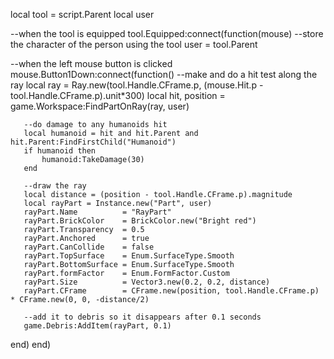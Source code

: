 local tool = script.Parent
local user

--when the tool is equipped
tool.Equipped:connect(function(mouse)
   --store the character of the person using the tool
   user = tool.Parent 

   --when the left mouse button is clicked
   mouse.Button1Down:connect(function() 
       --make and do a hit test along the ray
       local ray = Ray.new(tool.Handle.CFrame.p, (mouse.Hit.p - tool.Handle.CFrame.p).unit*300)
       local hit, position = game.Workspace:FindPartOnRay(ray, user)

       --do damage to any humanoids hit
       local humanoid = hit and hit.Parent and hit.Parent:FindFirstChild("Humanoid")
       if humanoid then
           humanoid:TakeDamage(30)
       end

       --draw the ray
       local distance = (position - tool.Handle.CFrame.p).magnitude
       local rayPart = Instance.new("Part", user)
       rayPart.Name          = "RayPart"
       rayPart.BrickColor    = BrickColor.new("Bright red")
       rayPart.Transparency  = 0.5
       rayPart.Anchored      = true
       rayPart.CanCollide    = false
       rayPart.TopSurface    = Enum.SurfaceType.Smooth
       rayPart.BottomSurface = Enum.SurfaceType.Smooth
       rayPart.formFactor    = Enum.FormFactor.Custom
       rayPart.Size          = Vector3.new(0.2, 0.2, distance)
       rayPart.CFrame        = CFrame.new(position, tool.Handle.CFrame.p) * CFrame.new(0, 0, -distance/2)

       --add it to debris so it disappears after 0.1 seconds
       game.Debris:AddItem(rayPart, 0.1)
   end)
end)
